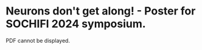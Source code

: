 # Neurons don't get along! - Poster for SOCHIFI 2024 symposium.
<object width="400" height="500" type="application/pdf" data="/PosterCopy.pdf?#zoom=85&scrollbar=0&toolbar=0&navpanes=0">
    <p>PDF cannot be displayed.</p>
</object>
